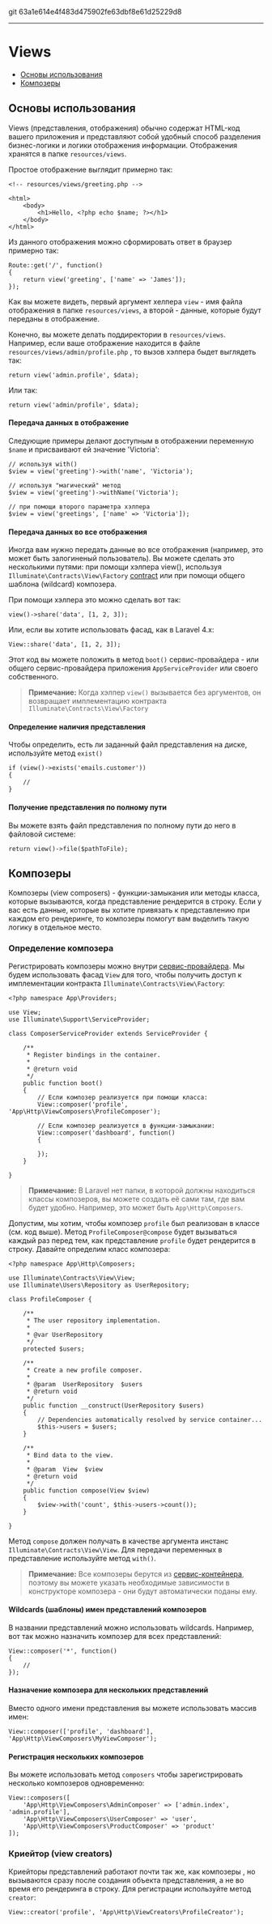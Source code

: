 git 63a1e614e4f483d475902fe63dbf8e61d25229d8

---

# Views

- [Основы использования](#views)
- [Композеры](#view-composers)

<a name="basic-usage"></a>
## Основы использования

Views (представления, отображения) обычно содержат HTML-код вашего приложения и представляют собой удобный способ разделения бизнес-логики и логики отображения информации. Отображения хранятся в папке `resources/views`.

Простое отображение выглядит примерно так:

	<!-- resources/views/greeting.php -->

	<html>
		<body>
			<h1>Hello, <?php echo $name; ?></h1>
		</body>
	</html>

Из данного отображения можно сформировать ответ в браузер примерно так:

	Route::get('/', function()
	{
		return view('greeting', ['name' => 'James']);
	});	

Как вы можете видеть, первый аргумент хелпера `view` - имя файла отображения в папке `resources/views`, а второй - данные, которые будут переданы в отображение.

Конечно, вы можете делать поддиректории в `resources/views`. Например, если ваше отображение находится в файле `resources/views/admin/profile.php` , то вызов хэлпера быдет выглядеть так:

	return view('admin.profile', $data); 

Или так: 

	return view('admin/profile', $data);	

#### Передача данных в отображение

Следующие примеры делают доступным в отображении переменную `$name` и присваивают ей значение 'Victoria':

	// используя with()
	$view = view('greeting')->with('name', 'Victoria');

	// используя "магический" метод 
	$view = view('greeting')->withName('Victoria');	

	// при помощи второго параметра хэлпера
	$view = view('greetings', ['name' => 'Victoria']);

#### Передача данных во все отображения

Иногда вам нужно передать данные во все отображения (например, это может быть залогиненый пользователь). Вы можете сделать это несколькими путями: при помощи хэлпера view(), используя `Illuminate\Contracts\View\Factory` [contract](/docs/5.0/contracts) или при помощи общего шаблона (wildcard) композера.

При помощи хэлпера это можно сделать вот так:

	view()->share('data', [1, 2, 3]);

Или, если вы хотите использовать фасад, как в Laravel 4.x:
 
	View::share('data', [1, 2, 3]);

Этот код вы можете положить в метод `boot()` сервис-провайдера - или общего сервис-провайдера приложения `AppServiceProvider` или своего собственного.

> **Примечание:** Когда хэлпер `view()` вызывается без аргументов, он возвращает имплементацию контракта `Illuminate\Contracts\View\Factory`

#### Определение наличия представления

Чтобы определить, есть ли заданный файл представления на диске, используйте метод `exist()`

	if (view()->exists('emails.customer'))
	{
		//
	}

#### Получение представления по полному пути 

Вы можете взять файл представления по полному пути до него в файловой системе:

	return view()->file($pathToFile);

<a name="view-composers"></a>
## Композеры

Композеры (view composers) - функции-замыкания или методы класса, которые вызываются, когда представление рендерится в строку. Если у вас есть данные, которые вы хотите привязать к представлению при каждом его рендеринге, то композеры помогут вам выделить такую логику в отдельное место. 

### Определение композера

Регистрировать композеры можно внутри [сервис-провайдера](/docs/5.0/providers). Мы будем использовать фасад `View` для того, чтобы получить доступ к имплементации контракта `Illuminate\Contracts\View\Factory`:

	<?php namespace App\Providers;

	use View;
	use Illuminate\Support\ServiceProvider;

	class ComposerServiceProvider extends ServiceProvider {

		/**
		 * Register bindings in the container.
		 *
		 * @return void
		 */
		public function boot()
		{
			// Если композер реализуется при помощи класса:
			View::composer('profile', 'App\Http\ViewComposers\ProfileComposer');

			// Если композер реализуется в функции-замыкании:
			View::composer('dashboard', function()
			{

			});
		}

	}

> **Примечание:** В Laravel нет папки, в которой должны находиться классы композеров, вы можете создать её сами там, где вам будет удобно. Например, это может быть `App\Http\Composers`.

Допустим, мы хотим, чтобы композер `profile` был реализован в классе (см. код выше). Метод `ProfileComposer@compose` будет вызываться каждый раз перед тем, как представление `profile` будет рендерится в строку.
Давайте определим класс композера:


	<?php namespace App\Http\Composers;

	use Illuminate\Contracts\View\View;
	use Illuminate\Users\Repository as UserRepository;

	class ProfileComposer {

		/**
		 * The user repository implementation.
		 *
		 * @var UserRepository
		 */
		protected $users;

		/**
		 * Create a new profile composer.
		 *
		 * @param  UserRepository  $users
		 * @return void
		 */
		public function __construct(UserRepository $users)
		{
			// Dependencies automatically resolved by service container...
			$this->users = $users;
		}

		/**
		 * Bind data to the view.
		 *
		 * @param  View  $view
		 * @return void
		 */
		public function compose(View $view)
		{
			$view->with('count', $this->users->count());
		}

	}

Метод `compose` должен получать в качестве аргумента инстанс `Illuminate\Contracts\View\View`. Для передачи переменных в представление используйте метод `with()`.

> **Примечание:** Все композеры берутся из [сервис-контейнера](/docs/5.0/container), поэтому вы можете указать необходимые зависимости в конструкторе композера - они будут автоматически поданы ему.

#### Wildcards (шаблоны) имен представлений композеров

В названии представлений можно использовать wildcards. Например, вот так можно назначить композер для всех представлений:

	View::composer('*', function()
	{
		//
	});

#### Назначение композера для нескольких представлений

Вместо одного имени представления вы можете использовать массив имен:

	View::composer(['profile', 'dashboard'], 'App\Http\ViewComposers\MyViewComposer');

#### Регистрация нескольких композеров

Вы можете использовать метод `composers` чтобы зарегистрировать несколько композеров одновременно:	

	View::composers([
		'App\Http\ViewComposers\AdminComposer' => ['admin.index', 'admin.profile'],
		'App\Http\ViewComposers\UserComposer' => 'user',
		'App\Http\ViewComposers\ProductComposer' => 'product'
	]);

### Криейтор (view creators)

Криейторы представлений работают почти так же, как композеры , но вызываются сразу после создания объекта представления, а не во время его рендеринга в строку. Для регистрации используйте метод `creator`:

	View::creator('profile', 'App\Http\ViewCreators\ProfileCreator');	